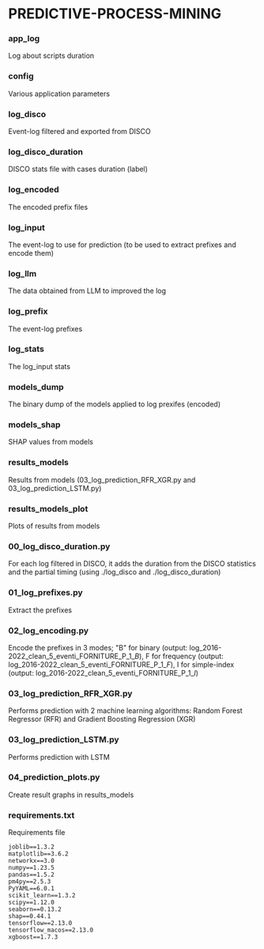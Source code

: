 # PREDICTIVE-PROCESS-MINING

### app_log
Log about scripts duration

### config  
Various application parameters

### log_disco  
Event-log filtered and exported from DISCO

### log_disco_duration  
DISCO stats file with cases duration (label)

### log_encoded  
The encoded prefix files

### log_input  
The event-log to use for prediction (to be used to extract prefixes and encode them)

### log_llm
The data obtained from LLM to improved the log

### log_prefix
The event-log prefixes

### log_stats
The log_input stats

### models_dump
The binary dump of the models applied to log prexifes (encoded)

### models_shap
SHAP values from models

### results_models
Results from models (03_log_prediction_RFR_XGR.py and 03_log_prediction_LSTM.py)

### results_models_plot
Plots of results from models

### 00_log_disco_duration.py
For each log filtered in DISCO, it adds the duration from the DISCO statistics and the partial timing (using ./log_disco and ./log_disco_duration)

### 01_log_prefixes.py
Extract the prefixes

### 02_log_encoding.py
Encode the prefixes in 3 modes; "B" for binary (output: log_2016-2022_clean_5_eventi_FORNITURE_P_1_*B*), F for frequency (output: log_2016-2022_clean_5_eventi_FORNITURE_P_1_*F*), I for simple-index (output: log_2016-2022_clean_5_eventi_FORNITURE_P_1_*I*)

### 03_log_prediction_RFR_XGR.py
Performs prediction with 2 machine learning algorithms: Random Forest Regressor (RFR) and Gradient Boosting Regression (XGR)

### 03_log_prediction_LSTM.py
Performs prediction with LSTM

### 04_prediction_plots.py
Create result graphs in results_models

### requirements.txt
Requirements file
```
joblib==1.3.2
matplotlib==3.6.2
networkx==3.0
numpy==1.23.5
pandas==1.5.2
pm4py==2.5.3
PyYAML==6.0.1
scikit_learn==1.3.2
scipy==1.12.0
seaborn==0.13.2
shap==0.44.1
tensorflow==2.13.0
tensorflow_macos==2.13.0
xgboost==1.7.3
```